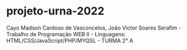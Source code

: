 # projeto-urna-2022
Cayo Madson Cardoso de Vasconcelos, João Victor Soares Serafim - Trabalho de Programação WEB II - Linguagens: HTML/CSS/JavaScript/PHP/MYQSL - TURMA 2° A
